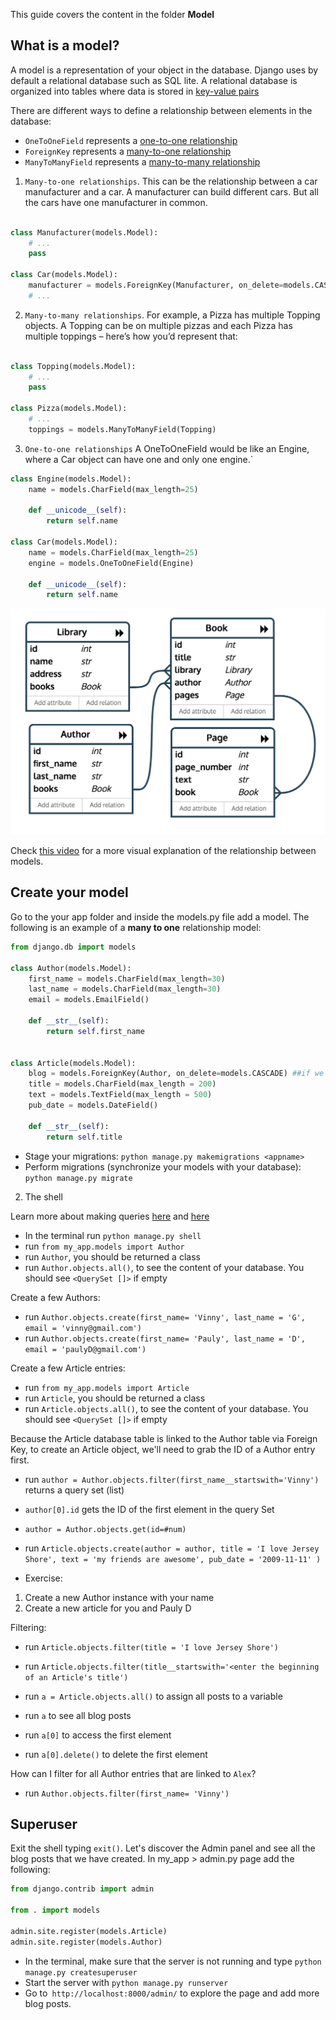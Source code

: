 This guide covers the content in the folder **Model**

## What is a model?

A model is a representation of your object in the database. Django uses by default a relational database such as SQL lite. A relational database is organized into tables where data is stored in [key-value pairs](https://content.codecademy.com/courses/sql-intensive/table.jpg)


There are different ways to define a relationship between elements in the database:

- `OneToOneField` represents a [one-to-one relationship](https://docs.djangoproject.com/en/2.0/topics/db/examples/one_to_one/)
- `ForeignKey` represents a [many-to-one relationship](https://docs.djangoproject.com/en/2.0/topics/db/examples/many_to_one/)
- `ManyToManyField` represents a [many-to-many relationship](https://docs.djangoproject.com/en/2.0/topics/db/examples/many_to_many/)



1) `Many-to-one relationships`. This can be the relationship between a car manufacturer and a car. A manufacturer can build different cars. But all the cars have one manufacturer in common.

```python

class Manufacturer(models.Model):
    # ...
    pass

class Car(models.Model):
    manufacturer = models.ForeignKey(Manufacturer, on_delete=models.CASCADE)
    # ...

```

2) `Many-to-many relationships`. For example, a Pizza has multiple Topping objects. A Topping can be on multiple pizzas and each Pizza has multiple toppings – here’s how you’d represent that:

```python

class Topping(models.Model):
    # ...
    pass

class Pizza(models.Model):
    # ...
    toppings = models.ManyToManyField(Topping)
```

3) `One-to-one relationships`  A OneToOneField would be like an Engine, where a Car object can have one and only one engine.`

```python
class Engine(models.Model):
    name = models.CharField(max_length=25)

    def __unicode__(self):
        return self.name

class Car(models.Model):
    name = models.CharField(max_length=25)
    engine = models.OneToOneField(Engine)

    def __unicode__(self):
        return self.name

```

<img src="relation.png"
     alt="One to many relationship"/>

Check [this video](https://www.youtube.com/watch?v=wIPHER2UBB4&t=61s) for a more visual explanation of the relationship between models.


## Create your model

Go to the your app folder and inside the models.py file add a model. The following is an example of a **many to one** relationship model:

```python
from django.db import models

class Author(models.Model):
    first_name = models.CharField(max_length=30)
    last_name = models.CharField(max_length=30)
    email = models.EmailField()
    
    def __str__(self):
        return self.first_name


class Article(models.Model):
    blog = models.ForeignKey(Author, on_delete=models.CASCADE) ##if we delete an Author, all articles associated with that author will get deleted. 
    title = models.CharField(max_length = 200)
    text = models.TextField(max_length = 500)
    pub_date = models.DateField()

    def __str__(self):
        return self.title
```

- Stage your migrations: `python manage.py makemigrations <appname>`
- Perform migrations (synchronize your models with your database): `python manage.py migrate`

2. The shell

 Learn more about making queries [here](https://docs.djangoproject.com/en/3.1/topics/db/queries/) and [here](https://docs.djangoproject.com/en/3.1/topics/db/queries/)

- In the terminal run `python manage.py shell`
- run `from my_app.models import Author`
- run `Author`, you should be returned a class
- run `Author.objects.all()`, to see the content of your database. You should see `<QuerySet []>` if empty

Create a few Authors:

- run `Author.objects.create(first_name= 'Vinny', last_name = 'G', email = 'vinny@gmail.com')`
- run `Author.objects.create(first_name= 'Pauly', last_name = 'D', email = 'paulyD@gmail.com')`

Create a few Article entries:

- run `from my_app.models import Article`
- run `Article`, you should be returned a class
- run `Article.objects.all()`, to see the content of your database. You should see `<QuerySet []>` if empty

Because the Article database table is linked to the Author table via Foreign Key, to create an Article object, we'll need to grab the ID of a Author entry first.

- run `author = Author.objects.filter(first_name__startswith='Vinny')` returns a query set (list)
- `author[0].id` gets the ID of the first element in the query Set
- `author = Author.objects.get(id=#num)` 
- run `Article.objects.create(author = author, title = 'I love Jersey Shore', text = 'my friends are awesome', pub_date = '2009-11-11' )`

- Exercise: 

1) Create a new Author instance with your name
2) Create a new article for you and Pauly D

Filtering:

- run `Article.objects.filter(title = 'I love Jersey Shore')`
- run `Article.objects.filter(title__startswith='<enter the beginning of an Article's title')`

- run `a = Article.objects.all()` to assign all posts to a variable
- run `a` to see all blog posts
- run `a[0]` to access the first element
- run `a[0].delete()` to delete the first element

How can I filter for all Author entries that are linked to `Alex`?

- run `Author.objects.filter(first_name= 'Vinny')`


## Superuser

Exit the shell typing `exit()`. Let's discover the Admin panel and see all the blog posts that we have created. In my_app > admin.py page add the following:

```python
from django.contrib import admin

from . import models

admin.site.register(models.Article)
admin.site.register(models.Author)
```
- In the terminal, make sure that the server is not running and type `python manage.py createsuperuser`
- Start the server with `python manage.py runserver`
- Go to` http://localhost:8000/admin/` to explore the page and add more blog posts.
